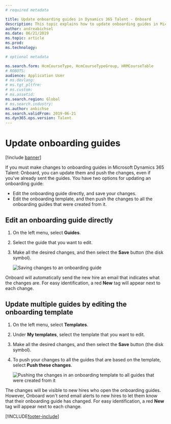 ```yaml
---
# required metadata

title: Update onboarding guides in Dynamics 365 Talent - Onboard
description: This topic explains how to update onboarding guides in Microsoft Dynamics 365 Talent - Onboard, and how to push changes to existing guides.
author: andreabichsel
ms.date: 06/21/2019
ms.topic: article
ms.prod:
ms.technology:

# optional metadata

ms.search.form: HcmCourseType, HcmCourseTypeGroup, HRMCourseTable
# ROBOTS:
audience: Application User
# ms.devlang:
# ms.tgt_pltfrm:
# ms.custom:
# ms.assetid:
ms.search.region: Global
# ms.search.industry:
ms.author: anbichse
ms.search.validFrom: 2019-06-21
ms.dyn365.ops.version: Talent
---
```


# Update onboarding guides

[!include [banner](includes/banner.md)]

If you must make changes to onboarding guides in Microsoft Dynamics 365 Talent: Onboard, you can update them and push the changes, even if you've already sent the guides. You have two options for updating an onboarding guide:

- Edit the onboarding guide directly, and save your changes.
- Edit the onboarding template, and then push the changes to all the onboarding guides that were created from it.

## Edit an onboarding guide directly

1. On the left menu, select **Guides**.
2. Select the guide that you want to edit.
3. Make all the desired changes, and then select the **Save** button (the disk symbol).

    ![[Saving changes to an onboarding guide](./media/onboard-save.png)](./media/onboard-save.png)

Onboard will automatically send the new hire an email that indicates what the changes are. For easy identification, a red **New** tag will appear next to each change.

## Update multiple guides by editing the onboarding template

1. On the left menu, select **Templates**.
2. Under **My templates**, select the template that you want to edit.
3. Make all the desired changes, and then select the **Save** button (the disk symbol).
4. To push your changes to all the guides that are based on the template, select **Push these changes**.

    ![[Pushing the changes in an onboarding template to all guides that were created from it](./media/onboard-push-changes.png)](./media/onboard-push-changes.png)

The changes will be visible to new hires who open the onboarding guides. However, Onboard won't send email alerts to new hires to let them know that their onboarding guide has changed. For easy identification, a red **New** tag will appear next to each change. 


[!INCLUDE[footer-include](../includes/footer-banner.md)]